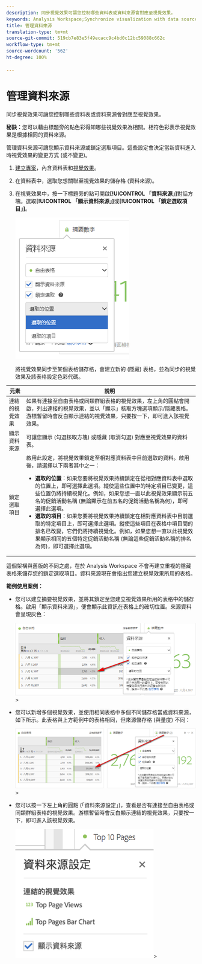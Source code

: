 ```yaml
---
description: 同步視覺效果可讓您控制哪些資料表或資料來源會對應至視覺效果。
keywords: Analysis Workspace;Synchronize visualization with data source
title: 管理資料來源
translation-type: tm+mt
source-git-commit: 519cb7e83e5f49ecacc9c4bd0c12bc59088c662c
workflow-type: tm+mt
source-wordcount: '562'
ht-degree: 100%

---
```



# 管理資料來源

同步視覺效果可讓您控制哪些資料表或資料來源會對應至視覺效果。

**秘訣：**&#x200B;您可以藉由標題旁的點色彩得知哪些視覺效果為相關。相符色彩表示視覺效果是根據相同的資料來源。

管理資料來源可讓您顯示資料來源或鎖定選取項目。這些設定會決定當新資料進入時視覺效果的變更方式 (或不變更)。

1. [建立專案](//help/analyze/analysis-workspace/home.md)，內含資料表和[視覺效果](/help/analyze/analysis-workspace/visualizations/freeform-analysis-visualizations.md)。
1. 在資料表中，選取您想關聯至視覺效果的儲存格 (資料來源)。
1. 在視覺效果中，按一下標題旁的點可開啟&#x200B;**[!UICONTROL 「資料來源」]**&#x200B;對話方塊。選取&#x200B;**[!UICONTROL 「顯示資料來源」]**&#x200B;或&#x200B;**[!UICONTROL 「鎖定選取項目」]**。

   ![](assets/manage-data-source.png)

   將視覺效果同步至某個表格儲存格，會建立新的 (隱藏) 表格，並為同步的視覺效果及該表格設定色彩代碼。

| 元素 | 說明 |
|--- |--- |
| 連結的視覺效果 | 如果有連接至自由表格或同類群組表格的視覺效果，左上角的圓點會開啟，列出連接的視覺效果，並以「顯示」核取方塊選項顯示/隱藏表格。游標暫留時會反白顯示連結的視覺效果，只要按一下，即可進入該視覺效果。 |
| 顯示資料來源 | 可讓您顯示 (勾選核取方塊) 或隱藏 (取消勾選) 對應至視覺效果的資料表。 |
| 鎖定選取項目 | 啟用此設定，將視覺效果鎖定至相對應資料表中目前選取的資料。啟用後，請選擇以下兩者其中之一：  <ul><li>**選取的位置**：如果您要將視覺效果持續鎖定在從相對應資料表中選取的位置上，即可選擇此選項。縱使這些位置中的特定項目已變更，這些位置仍將持續視覺化。例如，如果您想一直以此視覺效果顯示前五名的促銷活動名稱 (無論顯示在前五名的促銷活動名稱為何)，即可選擇此選項。</li> <li>**選取的項目**：如果您要將視覺效果持續鎖定在相對應資料表中目前選取的特定項目上，即可選擇此選項。縱使這些項目在表格中項目間的排名已改變，它們仍將持續視覺化。例如，如果您想一直以此視覺效果顯示相同的五個特定促銷活動名稱 (無論這些促銷活動名稱的排名為何)，即可選擇此選項。</li></ul> |

這個架構與舊版的不同之處，在於 Analysis Workspace 不會再建立重複的隱藏表格來儲存您的鎖定選取項目。資料來源現在會指出您建立視覺效果所用的表格。

**範例使用案例：**

* 您可以建立摘要視覺效果，並將其鎖定至您建立視覺效果所用的表格中的儲存格。啟用「顯示資料來源」，便會顯示此資訊在表格上的確切位置。來源資料會呈現灰色：

   ![](assets/data-source2.png)>
* 您可以新增多個視覺效果，並使用相同表格中多個不同儲存格當成資料來源，如下所示。此表格與上方範例中的表格相同，但來源儲存格 (與量度) 不同：

   ![](assets/data-source3.png)>
* 您可以按一下左上角的圓點 (「資料來源設定」)，查看是否有連接至自由表格或同類群組表格的視覺效果。游標暫留時會反白顯示連結的視覺效果，只要按一下，即可進入該視覺效果。

   ![](assets/linked-visualizations.png)>
